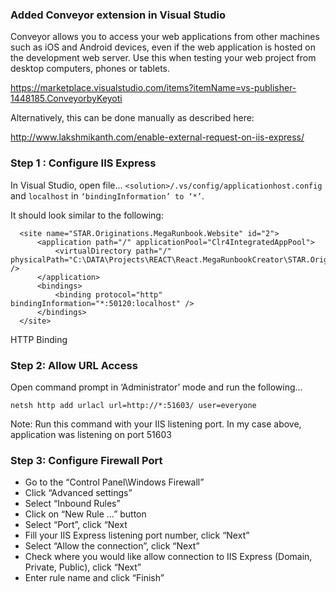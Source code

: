 ﻿### Added Conveyor extension in Visual Studio

Conveyor allows you to access your web applications from other machines such as iOS and Android devices, even if the web application is hosted on the development web server. Use this when testing your web project from desktop computers, phones or tablets.

https://marketplace.visualstudio.com/items?itemName=vs-publisher-1448185.ConveyorbyKeyoti

Alternatively, this can be done manually as described here:

http://www.lakshmikanth.com/enable-external-request-on-iis-express/

### Step 1 : Configure IIS Express

In Visual Studio, open file...
 `<solution>/.vs/config/applicationhost.config` and `localhost` in `‘bindingInformation’ to ‘*’`.

It should look similar to the following:

``` 
  <site name="STAR.Originations.MegaRunbook.Website" id="2">
      <application path="/" applicationPool="Clr4IntegratedAppPool">
          <virtualDirectory path="/" physicalPath="C:\DATA\Projects\REACT\React.MegaRunbookCreator\STAR.Originations.MegaRunbook.Website" />
      </application>
      <bindings>
          <binding protocol="http" bindingInformation="*:50120:localhost" />
      </bindings>
  </site>
```

HTTP Binding

### Step 2: Allow URL Access

Open command prompt in ‘Administrator’ mode and run the following...

```
netsh http add urlacl url=http://*:51603/ user=everyone
```
 
Note: Run this command with your IIS listening port. In my case above, application was listening on port 51603

### Step 3: Configure Firewall Port

* Go to the “Control Panel\Windows Firewall”
* Click “Advanced settings”
* Select “Inbound Rules”
* Click on “New Rule …” button
* Select “Port”, click “Next
* Fill your IIS Express listening port number, click “Next”
* Select “Allow the connection”, click “Next”
* Check where you would like allow connection to IIS Express (Domain, Private, Public), click “Next”
* Enter rule name and click “Finish”
